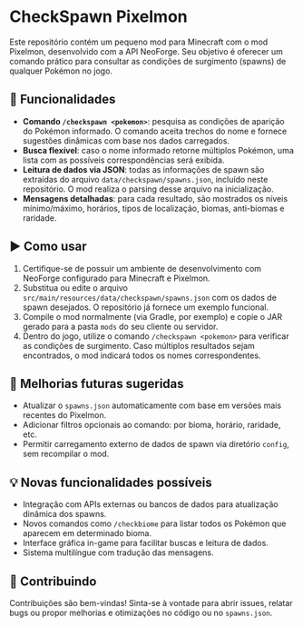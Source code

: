 # CheckSpawn Pixelmon

Este repositório contém um pequeno mod para Minecraft com o mod Pixelmon, desenvolvido com a API NeoForge. Seu objetivo é oferecer um comando prático para consultar as condições de surgimento (spawns) de qualquer Pokémon no jogo.

## 🔧 Funcionalidades

- **Comando `/checkspawn <pokemon>`**: pesquisa as condições de aparição do Pokémon informado. O comando aceita trechos do nome e fornece sugestões dinâmicas com base nos dados carregados.
- **Busca flexível**: caso o nome informado retorne múltiplos Pokémon, uma lista com as possíveis correspondências será exibida.
- **Leitura de dados via JSON**: todas as informações de spawn são extraídas do arquivo `data/checkspawn/spawns.json`, incluído neste repositório. O mod realiza o parsing desse arquivo na inicialização.
- **Mensagens detalhadas**: para cada resultado, são mostrados os níveis mínimo/máximo, horários, tipos de localização, biomas, anti-biomas e raridade.

## ▶️ Como usar

1. Certifique-se de possuir um ambiente de desenvolvimento com NeoForge configurado para Minecraft e Pixelmon.
2. Substitua ou edite o arquivo `src/main/resources/data/checkspawn/spawns.json` com os dados de spawn desejados. O repositório já fornece um exemplo funcional.
3. Compile o mod normalmente (via Gradle, por exemplo) e copie o JAR gerado para a pasta `mods` do seu cliente ou servidor.
4. Dentro do jogo, utilize o comando `/checkspawn <pokemon>` para verificar as condições de surgimento. Caso múltiplos resultados sejam encontrados, o mod indicará todos os nomes correspondentes.

## 🚀 Melhorias futuras sugeridas

- Atualizar o `spawns.json` automaticamente com base em versões mais recentes do Pixelmon.
- Adicionar filtros opcionais ao comando: por bioma, horário, raridade, etc.
- Permitir carregamento externo de dados de spawn via diretório `config`, sem recompilar o mod.

## 💡 Novas funcionalidades possíveis

- Integração com APIs externas ou bancos de dados para atualização dinâmica dos spawns.
- Novos comandos como `/checkbiome` para listar todos os Pokémon que aparecem em determinado bioma.
- Interface gráfica in-game para facilitar buscas e leitura de dados.
- Sistema multilíngue com tradução das mensagens.

## 🤝 Contribuindo

Contribuições são bem-vindas! Sinta-se à vontade para abrir issues, relatar bugs ou propor melhorias e otimizações no código ou no `spawns.json`.